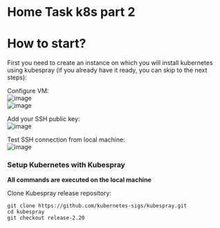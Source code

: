 # Home Task k8s part 2


# How to start?

First you need to create an instance on which you will install kubernetes using kubespray (if you already have it ready, you can skip to the next steps):

Configure VM:<br>
![image](https://user-images.githubusercontent.com/7732624/217242226-b3654270-9b73-4fe5-9917-f9301199b88f.png)<br>
![image](https://user-images.githubusercontent.com/7732624/217242472-d6c33077-c3ae-45ac-85e5-f9f054c8781b.png)

Add your SSH public key:<br>
![image](https://user-images.githubusercontent.com/7732624/217242911-54a684df-5dc9-491f-8245-a60f60f37e4d.png)

Test SSH connection from local machine:<br>
![image](https://user-images.githubusercontent.com/7732624/217244171-81ecec7c-ea63-4267-832d-6d884299adc0.png)

### Setup Kubernetes with Kubespray
<b>All commands are executed on the local machine</b>

Clone Kubespray release  repository:
```
git clone https://github.com/kubernetes-sigs/kubespray.git
cd kubespray
git checkout release-2.20
```
